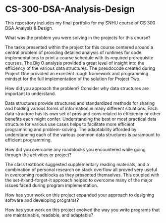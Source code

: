 # CS-300-DSA-Analysis-Design
This repository includes my final portfolio for my SNHU course of CS 300 DSA Analysis &amp; Design.

What was the problem you were solving in the projects for this course?

The tasks presented within the project for this course centered around a central problem of providing detailed analysis of runtimes for code implementations to print a course schedule with its required prerequisite courses. The Big O analysis provided a great level of insight into the efficiency of the various data structures. The pseudocode created during Project One provided an excellent rough framework and programming mindset for the full implementation of the solution for Project Two.

How did you approach the problem? Consider why data structures are important to understand.

Data structures provide structured and standardized methods for sharing and holding various forms of information in many different situations. Each data structure has its own set of pros and cons related to efficiency or other benefits each might confer. Understanding the best or most practical data structure for various use cases helps to facilitate more efficient programming and problem-solving. The adaptability afforded by understanding each of the various common data structures is paramount to efficient programming.

How did you overcome any roadblocks you encountered while going through the activities or project?

The class textbook suggested supplementary reading materials, and a combination of personal research on stack overflow all proved very useful in overcoming roadblocks as they presented themselves. This coupled with the set-it-and-forget-it approach helped to overcome many of the major issues faced during program implementation. 

How has your work on this project expanded your approach to designing software and developing programs?


How has your work on this project evolved the way you write programs that are maintainable, readable, and adaptable?
